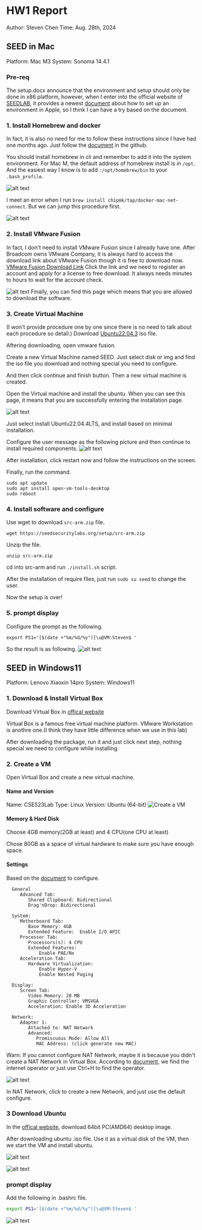 # HW1 Report
Author: Steven Chen
Time: Aug. 28th, 2024


## SEED in Mac
Platform: Mac M3
System: Sonoma 14.4.1

### Pre-req
The setup.docx announce that the environment and setup should only be done in x86 platform, however, when I enter into the official website of [SEEDLAB](https://seedsecuritylabs.org/labsetup.html), it provides a newest [document](https://github.com/seed-labs/seed-labs/blob/master/lab-setup/apple-arm/seedvm-fusion.md) about how to set up an environment in Apple, so I think I can have a try based on the document.


### 1. Install Homebrew and docker
In fact, it is also no need for me to follow these instructions since I have had one months ago. Just follow the [document](https://github.com/seed-labs/seed-labs/blob/master/lab-setup/apple-arm/seedvm-fusion.md) in the github.

You should install homebrew in cli and remember to add it into the system environment. For Mac M, the default address of homebrew install is in `/opt`. And the easiest way I know is to add `:/opt/homebrew/bin` to your `.bash_profile`.

![alt text](<截屏2024-08-28 14.46.12.png>)

I meet an error when I run `brew install chipmk/tap/docker-mac-net-connect`. But we can jump this procedure first.

![alt text](<截屏2024-08-28 14.51.54.png>)

### 2. Install VMware Fusion
In fact, I don't need to install VMware Fusion since I already have one. After Broadcom owns VMware Company, it is always hard to access the download link about VMware Fusion though it is free to download now. 
[VMware Fusion Download Link](https://support.broadcom.com/group/ecx/productdownloads?subfamily=VMware+Fusion)
Click the link and we need to register an account and apply for a license to free download. It always needs minutes to hours to wait for the account check.

![alt text](<截屏2024-08-28 14.28.53.png>)
Finally, you can find this page which means that you are allowed to download the software.

### 3. Create Virtual Machine
 (I won't provide procedure one by one since there is no need to talk about each procedure so detail.)
Download [Ubuntu22.04.3](https://cdimage.ubuntu.com/jammy/daily-live/current/) iso file.

Aftering downloading, open vmware fusion. 

Create a new Virtual Machine named SEED.  Just select disk or img and find the iso file you download and nothing special you need to configure.

And then click continue and finish button. Then a new virtual machine is created.

Open the Virtual machine and install the ubuntu. When you can see this page, it means that you are successfully entering the installation page.

![alt text](<截屏2024-08-28 21.18.10.png>)

Just select install Ubuntu22.04.4LTS, and install based on minimal installation.

Configure the user message as the following picture and then continue to install required components.
![alt text](<截屏2024-08-28 21.24.24.png>)

After installation, click restart now and follow the instructions on the screen.

Finally, run the command.
```
sudo apt update
sudo apt install open-vm-tools-desktop
sudo reboot
```

### 4. Install software and configure
Use wget to download `src-arm.zip` file.
```
wget https://seedsecuritylabs.org/setup/src-arm.zip
```

Unzip the file.
```
unzip src-arm.zip
```

cd into src-arm and run `./install.sh` script.

After the installation of require files, just run `sudo su seed` to change the user.

Now the setup is over!

### 5. prompt display
Configure the prompt as the following.
```
export PS1='[$(date +"%m/%d/%y")]\u@VM:Steven$ '
```

So the result is  as following.
![alt text](<截屏2024-08-28 22.36.41.png>)


## SEED in Windows11
Platform: Lenovo Xiaoxin 14pro
System: Windows11

### 1. Download & Install Virtual Box
Download Virtual Box in [offical website](https://www.virtualbox.org/wiki/Downloads)

Virtual Box is a famous free virtual machine platform. VMware Workstation is anothre one.(I think they have little difference when we use in this lab)

After downloading the package, run it and just click next step, nothing special we need to configure while installing.

### 2. Create a VM
Open Virtual Box and create a new virtual machine.

#### Name and Version
Name: CSE523Lab
Type: Linux
Version: Ubuntu (64-bit)
![Create a VM](<截屏2024-08-31 15.55.47.png>)

#### Memory & Hard Disk
Choose 4GB memory(2GB at least) and 4 CPU(one CPU at least)

Chose 80GB as a space of virtual hardware to make sure you have enough space.
#### Settings
Based on the [document](https://github.com/seed-labs/seed-labs/blob/master/manuals/vm/seedvm-from-scratch.md) to configure.

```
  General 
     Advanced Tab:
        Shared Clipboard: Bidirectional
        Drag'nDrop: Bidirectional

  System:
     Motherboard Tab:
        Base Memory: 4GB
        Extended Feature:  Enable I/O APIC
     Processor Tab:
        Processors(s): 4 CPU
        Extended Features:
            Enable PAE/Nx
     Acceleration Tab:
        Hardware Virtualization:
            Enable Hyper-V
            Enable Nested Paging

  Display:
     Screen Tab:
        Video Memory: 28 MB
        Graphic Controller: VMSVGA
        Acceleration: Enable 3D Acceleration

  Network:
     Adapter 1:
        Attached to: NAT Network
        Advanced:
           Promiscuous Mode: Allow All
           MAC Address: (click generate new MAC)
```

Warn: If you cannot configure NAT Network, maybe it is because you didn't create a NAT Network in Virtual Box. According to [document](https://web.ecs.syr.edu/~wedu/seed/Documentation/VirtualBox/VirtualBox_NATNetwork.pdf), we find the internet operator or just use Ctrl+H to find the operator.

![alt text](<截屏2024-08-31 16.24.52.png>)

In NAT Network, click to create a new Network, and just use the default configure.

### 3 Download Ubuntu
In the [offical website](https://releases.ubuntu.com/focal/), download 64bit PC(AMD64) desktop image.

After downloading ubuntu .iso file. Use it as a virtual disk of the VM, then we start the VM and install ubuntu.

![alt text](<截屏2024-08-31 21.05.25.png>)

![alt text](<截屏2024-08-31 21.08.18.png>)

### prompt display
Add the following in .bashrc file.
```bash
export PS1='[$(date +"%m/%d/%y")]\u@VM:Steven$ '
```

![alt text](<截屏2024-09-02 12.19.56.png>)
